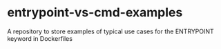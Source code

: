 # entrypoint-vs-cmd-examples
A repository to store examples of typical use cases for the ENTRYPOINT keyword in Dockerfiles
